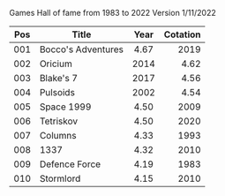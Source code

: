 Games Hall of fame from 1983 to 2022
Version  1/11/2022

| Pos | Title | Year | Cotation | 
|-----|----------|:-------------:|------:| 
| 001 | Bocco's Adventures | 4.67 | 2019 |
| 002 | Oricium| 2014 | 4.62 |
| 003 | Blake's 7 | 2017 | 4.56 |
| 004 | Pulsoids | 2002 | 4.54 |
| 005 | Space 1999 |4.50 | 2009 |
| 006 | Tetriskov | 4.50 | 2020 |
| 007 | Columns | 4.33 | 1993 |
| 008 | 1337 | 4.32 | 2010 |
| 009 | Defence Force | 4.19 | 1983 |
| 010 | Stormlord | 4.15 | 2010 |
